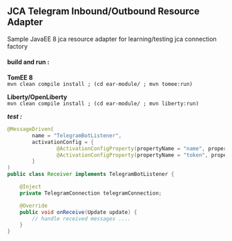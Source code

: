 ## JCA Telegram Inbound/Outbound Resource Adapter

Sample JavaEE 8 jca resource adapter for learning/testing jca connection factory 

#### build and run :     
**TomEE 8**     
`mvn clean compile install ; (cd ear-module/ ; mvn tomee:run)`

**Liberty/OpenLiberty**     
`mvn clean compile install ; (cd ear-module/ ; mvn liberty:run)`

***test :***
```java
@MessageDriven(
        name = "TelegramBotListener",
        activationConfig = {
                @ActivationConfigProperty(propertyName = "name", propertyValue = "Enter Bot Name"),
                @ActivationConfigProperty(propertyName = "token", propertyValue = "Enter Bot Token")
        }
)
public class Receiver implements TelegramBotListener {

    @Inject
    private TelegramConnection telegramConnection;

    @Override
    public void onReceive(Update update) {
        // handle received messages ....
    }
}
```